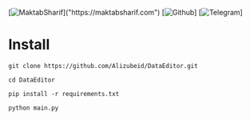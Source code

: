 [![MaktabSharif]("https://directus.maktabsharif.com/assets/b99af4f8-3e17-445a-9211-d24556e6a682")]("https://maktabsharif.com")
[![Github]("https://alizubeid")]
[![Telegram]("https://t.me/Zobeid_c")]

# Install

```
git clone https://github.com/Alizubeid/DataEditor.git
```

```
cd DataEditor
```

```
pip install -r requirements.txt
```

```
python main.py
```
